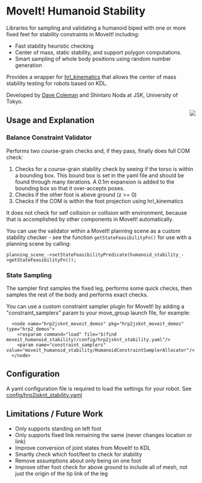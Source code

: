 # MoveIt! Humanoid Stability

Libraries for sampling and validating a humanoid biped with one or more fixed feet for stability constraints in MoveIt! including:

 - Fast stability heuristic checking
 - Center of mass, static stability, and support polygon computations.
 - Smart sampling of whole body positions using random number generation

Provides a wrapper for [hrl_kinematics](https://github.com/ahornung/hrl_kinematics) that allows the center of mass stability testing for robots based on KDL.

Developed by [Dave Coleman](http://dav.ee) and Shintaro Noda at JSK, University of Tokyo.

<img align="right" src="https://raw.github.com/davetcoleman/moveit_humanoid_stability/hydro-devel/resources/screenshot.png" />

## Usage and Explanation

### Balance Constraint Validator

Performs two course-grain checks and, if they pass, finally does full COM check:

 1. Checks for a course-grain stability check by seeing if the torso is within a bounding box. This bound box is set in the yaml file and should be found through many iterations. A 0.1m expansion is added to the bounding box so that it over-accepts poses.
 2. Checks if the other foot is above ground (z >= 0)
 3. Checks if the COM is within the foot projection using hrl_kinematics

It does not check for self collision or collision with environment, because that is accomplished by other components in MoveIt! automatically.

You can use the validator within a MoveIt! planning scene as a custom stability checker - see the function ``getStateFeasibilityFn()`` for use with a planning scene by calling:

```
planning_scene_->setStateFeasibilityPredicate(humanoid_stability_->getStateFeasibilityFn());
```

### State Sampling

The sampler first samples the fixed leg, performs some quick checks, then samples the rest of the body and performs exact checks.

You can use a custom constraint sampler plugin for MoveIt! by adding a "constraint_samplers" param to your move_group launch file, for example:

```
  <node name="hrp2jsknt_moveit_demos" pkg="hrp2jsknt_moveit_demos" type="hrp2_demos">
    <rosparam command="load" file="$(find moveit_humanoid_stability)/config/hrp2jsknt_stability.yaml"/>
    <param name="constraint_samplers" value="moveit_humanoid_stability/HumanoidConstraintSamplerAllocator"/>
  </node>
```

## Configuration

A yaml configuration file is required to load the settings for your robot. See [config/hrp2jsknt_stability.yaml](https://github.com/davetcoleman/moveit_humanoid_stability/blob/hydro-devel/config/hrp2jsknt_stability.yaml)

## Limitations / Future Work

 - Only supports standing on left foot
 - Only supports fixed link remaining the same (never changes location or link)
 - Improve conversion of joint states from MoveIt! to KDL
 - Smartly check which foot/feet to check for stability
 - Remove assumptions about only being on one foot 
 - Improve other foot check for above ground to include all of mesh, not just the origin of the tip link of the leg